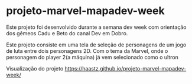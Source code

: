 # projeto-marvel-mapadev-week

Este projeto foi desenvolvido durante a semana dev week com orientação dos gêmeos Cadu e Beto do canal Dev em Dobro.


Este projeto consiste em uma tela de seleção de personagens de um jogo de luta entre dois personagens 2D. Com o tema da Marvel, onde o personagem do player 2(a máquina) já vem selecionado
como o ultron

Visualização do projeto
https://haastz.github.io/projeto-marvel-mapadev-week/
